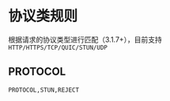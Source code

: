 # 协议类规则
根据请求的协议类型进行匹配（3.1.7+），目前支持`HTTP/HTTPS/TCP/QUIC/STUN/UDP`


## PROTOCOL
```
PROTOCOL,STUN,REJECT
```